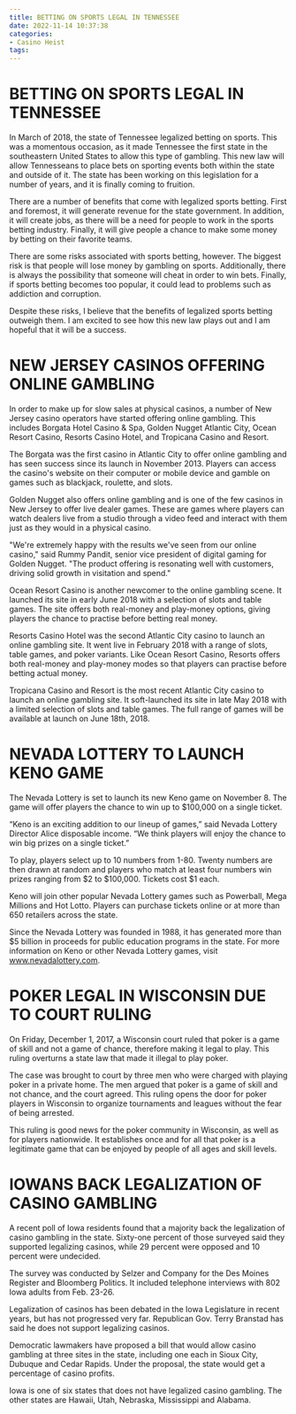 ```yaml
---
title: BETTING ON SPORTS LEGAL IN TENNESSEE
date: 2022-11-14 10:37:38
categories:
- Casino Heist
tags:
---
```



#  BETTING ON SPORTS LEGAL IN TENNESSEE

In March of 2018, the state of Tennessee legalized betting on sports. This was a momentous occasion, as it made Tennessee the first state in the southeastern United States to allow this type of gambling. This new law will allow Tennesseans to place bets on sporting events both within the state and outside of it. The state has been working on this legislation for a number of years, and it is finally coming to fruition.

There are a number of benefits that come with legalized sports betting. First and foremost, it will generate revenue for the state government. In addition, it will create jobs, as there will be a need for people to work in the sports betting industry. Finally, it will give people a chance to make some money by betting on their favorite teams.

There are some risks associated with sports betting, however. The biggest risk is that people will lose money by gambling on sports. Additionally, there is always the possibility that someone will cheat in order to win bets. Finally, if sports betting becomes too popular, it could lead to problems such as addiction and corruption.

Despite these risks, I believe that the benefits of legalized sports betting outweigh them. I am excited to see how this new law plays out and I am hopeful that it will be a success.

#  NEW JERSEY CASINOS OFFERING ONLINE GAMBLING

In order to make up for slow sales at physical casinos, a number of New Jersey casino operators have started offering online gambling. This includes Borgata Hotel Casino & Spa, Golden Nugget Atlantic City, Ocean Resort Casino, Resorts Casino Hotel, and Tropicana Casino and Resort.

The Borgata was the first casino in Atlantic City to offer online gambling and has seen success since its launch in November 2013. Players can access the casino's website on their computer or mobile device and gamble on games such as blackjack, roulette, and slots.

Golden Nugget also offers online gambling and is one of the few casinos in New Jersey to offer live dealer games. These are games where players can watch dealers live from a studio through a video feed and interact with them just as they would in a physical casino.

"We're extremely happy with the results we've seen from our online casino," said Rummy Pandit, senior vice president of digital gaming for Golden Nugget. "The product offering is resonating well with customers, driving solid growth in visitation and spend."

Ocean Resort Casino is another newcomer to the online gambling scene. It launched its site in early June 2018 with a selection of slots and table games. The site offers both real-money and play-money options, giving players the chance to practise before betting real money.

Resorts Casino Hotel was the second Atlantic City casino to launch an online gambling site. It went live in February 2018 with a range of slots, table games, and poker variants. Like Ocean Resort Casino, Resorts offers both real-money and play-money modes so that players can practise before betting actual money.

Tropicana Casino and Resort is the most recent Atlantic City casino to launch an online gambling site. It soft-launched its site in late May 2018 with a limited selection of slots and table games. The full range of games will be available at launch on June 18th, 2018.

#  NEVADA LOTTERY TO LAUNCH KENO GAME

The Nevada Lottery is set to launch its new Keno game on November 8. The game will offer players the chance to win up to $100,000 on a single ticket.

“Keno is an exciting addition to our lineup of games,” said Nevada Lottery Director Alice disposable income. “We think players will enjoy the chance to win big prizes on a single ticket.”

To play, players select up to 10 numbers from 1-80. Twenty numbers are then drawn at random and players who match at least four numbers win prizes ranging from $2 to $100,000. Tickets cost $1 each.

Keno will join other popular Nevada Lottery games such as Powerball, Mega Millions and Hot Lotto. Players can purchase tickets online or at more than 650 retailers across the state.

Since the Nevada Lottery was founded in 1988, it has generated more than $5 billion in proceeds for public education programs in the state. For more information on Keno or other Nevada Lottery games, visit www.nevadalottery.com.

#  POKER LEGAL IN WISCONSIN DUE TO COURT RULING

On Friday, December 1, 2017, a Wisconsin court ruled that poker is a game of skill and not a game of chance, therefore making it legal to play. This ruling overturns a state law that made it illegal to play poker.

The case was brought to court by three men who were charged with playing poker in a private home. The men argued that poker is a game of skill and not chance, and the court agreed. This ruling opens the door for poker players in Wisconsin to organize tournaments and leagues without the fear of being arrested.

This ruling is good news for the poker community in Wisconsin, as well as for players nationwide. It establishes once and for all that poker is a legitimate game that can be enjoyed by people of all ages and skill levels.

#  IOWANS BACK LEGALIZATION OF CASINO GAMBLING

A recent poll of Iowa residents found that a majority back the legalization of casino gambling in the state. Sixty-one percent of those surveyed said they supported legalizing casinos, while 29 percent were opposed and 10 percent were undecided.

The survey was conducted by Selzer and Company for the Des Moines Register and Bloomberg Politics. It included telephone interviews with 802 Iowa adults from Feb. 23-26.

Legalization of casinos has been debated in the Iowa Legislature in recent years, but has not progressed very far. Republican Gov. Terry Branstad has said he does not support legalizing casinos.

 Democratic lawmakers have proposed a bill that would allow casino gambling at three sites in the state, including one each in Sioux City, Dubuque and Cedar Rapids. Under the proposal, the state would get a percentage of casino profits.

Iowa is one of six states that does not have legalized casino gambling. The other states are Hawaii, Utah, Nebraska, Mississippi and Alabama.